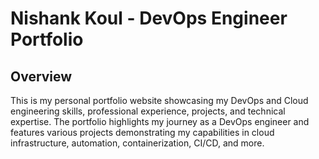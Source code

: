 # Nishank Koul - DevOps Engineer Portfolio

## Overview

This is my personal portfolio website showcasing my DevOps and Cloud engineering skills, professional experience, projects, and technical expertise. The portfolio highlights my journey as a DevOps engineer and features various projects demonstrating my capabilities in cloud infrastructure, automation, containerization, CI/CD, and more.
